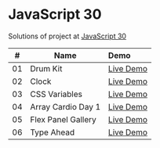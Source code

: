 # JavaScript 30

Solutions of project at [JavaScript 30](https://courses.wesbos.com/account/access/5fec20de3a75762422aab859/view/194130650)

|  #  | Name               | Demo                                                                         |
| :-: | ------------------ | :--------------------------------------------------------------------------- |
| 01  | Drum Kit           | [Live Demo](https://sarangwadode.github.io/javascript30/Drum-Kit/)           |
| 02  | Clock              | [Live Demo](https://sarangwadode.github.io/javascript30/Clock/)              |
| 03  | CSS Variables      | [Live Demo](https://sarangwadode.github.io/javascript30/CSS-Variables/)      |
| 04  | Array Cardio Day 1 | [Live Demo](https://sarangwadode.github.io/javascript30/Array-Cardio-Day-1/) |
| 05  | Flex Panel Gallery | [Live Demo](https://sarangwadode.github.io/javascript30/Flex-Panel-Gallery/) |
| 06  | Type Ahead         | [Live Demo](https://sarangwadode.github.io/javascript30/Type-Ahead/)         |
